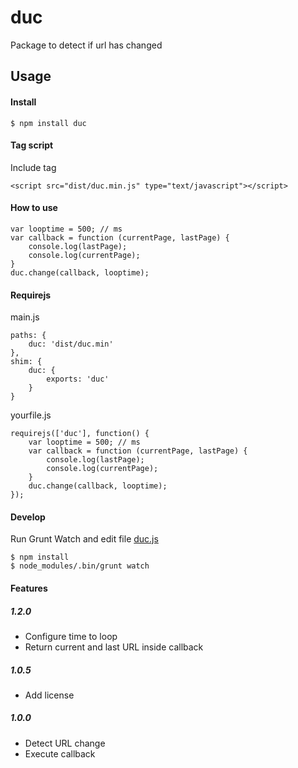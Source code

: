 # duc

Package to detect if url has changed

## Usage

#### Install

```
$ npm install duc
```

#### Tag script

Include tag
```
<script src="dist/duc.min.js" type="text/javascript"></script>
```

#### How to use
```
var looptime = 500; // ms
var callback = function (currentPage, lastPage) {
	console.log(lastPage);
	console.log(currentPage);
}
duc.change(callback, looptime);
```

#### Requirejs

main.js
```
paths: {
    duc: 'dist/duc.min'
},
shim: {
    duc: {
        exports: 'duc'
    }
}
```

yourfile.js
```
requirejs(['duc'], function() {
    var looptime = 500; // ms
	var callback = function (currentPage, lastPage) {
		console.log(lastPage);
		console.log(currentPage);
	}
	duc.change(callback, looptime);
});
```

#### Develop

Run Grunt Watch and edit file [duc.js](https://github.com/00F100/duc/blob/master/src/duc.js)

```
$ npm install
$ node_modules/.bin/grunt watch
```


#### Features

##### 1.2.0
+ Configure time to loop
+ Return current and last URL inside callback

##### 1.0.5
+ Add license

##### 1.0.0
+ Detect URL change
+ Execute callback